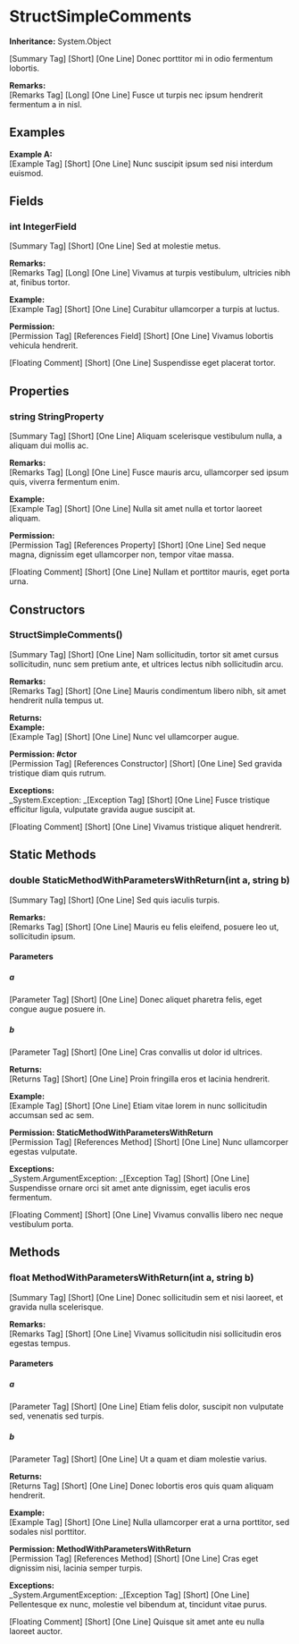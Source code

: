 # StructSimpleComments

**Inheritance:** System.Object  
  
[Summary Tag] [Short] [One Line] Donec porttitor mi in odio fermentum lobortis.

**Remarks:**  
[Remarks Tag] [Long] [One Line] Fusce ut turpis nec ipsum hendrerit fermentum a in nisl.

## Examples

**Example A:**  
[Example Tag] [Short] [One Line] Nunc suscipit ipsum sed nisi interdum euismod.

## Fields

### int IntegerField

[Summary Tag] [Short] [One Line] Sed at molestie metus.

**Remarks:**  
[Remarks Tag] [Long] [One Line] Vivamus at turpis vestibulum, ultricies nibh at, finibus tortor.

**Example:**  
[Example Tag] [Short] [One Line] Curabitur ullamcorper a turpis at luctus.

**Permission:**  
[Permission Tag] [References Field] [Short] [One Line] Vivamus lobortis vehicula hendrerit.

[Floating Comment] [Short] [One Line] Suspendisse eget placerat tortor.

## Properties

### string StringProperty

[Summary Tag] [Short] [One Line] Aliquam scelerisque vestibulum nulla, a aliquam dui mollis ac.

**Remarks:**  
[Remarks Tag] [Long] [One Line] Fusce mauris arcu, ullamcorper sed ipsum quis, viverra fermentum enim.

**Example:**  
[Example Tag] [Short] [One Line] Nulla sit amet nulla et tortor laoreet aliquam.

**Permission:**  
[Permission Tag] [References Property] [Short] [One Line] Sed neque magna, dignissim eget ullamcorper non, tempor vitae massa.

[Floating Comment] [Short] [One Line] Nullam et porttitor mauris, eget porta urna.

## Constructors

###  StructSimpleComments()

[Summary Tag] [Short] [One Line] Nam sollicitudin, tortor sit amet cursus sollicitudin, nunc sem pretium ante, et ultrices lectus nibh sollicitudin arcu.

**Remarks:**  
[Remarks Tag] [Short] [One Line] Mauris condimentum libero nibh, sit amet hendrerit nulla tempus ut.

**Returns:**  
**Example:**  
[Example Tag] [Short] [One Line] Nunc vel ullamcorper augue.

**Permission: #ctor**  
[Permission Tag] [References Constructor] [Short] [One Line] Sed gravida tristique diam quis rutrum.

**Exceptions:**  
_System.Exception: _[Exception Tag] [Short] [One Line] Fusce tristique efficitur ligula, vulputate gravida augue suscipit at.

[Floating Comment] [Short] [One Line] Vivamus tristique aliquet hendrerit.

## Static Methods

### double StaticMethodWithParametersWithReturn(int a, string b)

[Summary Tag] [Short] [One Line] Sed quis iaculis turpis.

**Remarks:**  
[Remarks Tag] [Short] [One Line] Mauris eu felis eleifend, posuere leo ut, sollicitudin ipsum.

#### Parameters

##### a

[Parameter Tag] [Short] [One Line] Donec aliquet pharetra felis, eget congue augue posuere in.

##### b

[Parameter Tag] [Short] [One Line] Cras convallis ut dolor id ultrices.

**Returns:**  
[Returns Tag] [Short] [One Line] Proin fringilla eros et lacinia hendrerit.

**Example:**  
[Example Tag] [Short] [One Line] Etiam vitae lorem in nunc sollicitudin accumsan sed ac sem.

**Permission: StaticMethodWithParametersWithReturn**  
[Permission Tag] [References Method] [Short] [One Line] Nunc ullamcorper egestas vulputate.

**Exceptions:**  
_System.ArgumentException: _[Exception Tag] [Short] [One Line] Suspendisse ornare orci sit amet ante dignissim, eget iaculis eros fermentum.

[Floating Comment] [Short] [One Line] Vivamus convallis libero nec neque vestibulum porta.

## Methods

### float MethodWithParametersWithReturn(int a, string b)

[Summary Tag] [Short] [One Line] Donec sollicitudin sem et nisi laoreet, et gravida nulla scelerisque.

**Remarks:**  
[Remarks Tag] [Short] [One Line] Vivamus sollicitudin nisi sollicitudin eros egestas tempus.

#### Parameters

##### a

[Parameter Tag] [Short] [One Line] Etiam felis dolor, suscipit non vulputate sed, venenatis sed turpis.

##### b

[Parameter Tag] [Short] [One Line] Ut a quam et diam molestie varius.

**Returns:**  
[Returns Tag] [Short] [One Line] Donec lobortis eros quis quam aliquam hendrerit.

**Example:**  
[Example Tag] [Short] [One Line] Nulla ullamcorper erat a urna porttitor, sed sodales nisl porttitor.

**Permission: MethodWithParametersWithReturn**  
[Permission Tag] [References Method] [Short] [One Line] Cras eget dignissim nisi, lacinia semper turpis.

**Exceptions:**  
_System.ArgumentException: _[Exception Tag] [Short] [One Line] Pellentesque ex nunc, molestie vel bibendum at, tincidunt vitae purus.

[Floating Comment] [Short] [One Line] Quisque sit amet ante eu nulla laoreet auctor.

